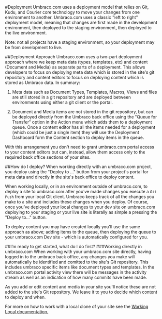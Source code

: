 #DeploymentUmbraco.com uses a deployment model that relies on Git, Kudu, and Courier core technology to move your changes from one environment to another.  Umbraco.com uses a classic "left to right" deployment model, meaning that changes are first made in the development environment, then deployed to the staging environment, then deployed to the live environment.  Note:  not all projects have a staging environment, so your deployment may be from development to live.##Deployment ApproachUmbraco.com uses a two-part deployment approach where we keep meta data (types, templates, etc) and content (Document and Media) as separate parts of a deployment.  This allows developers to focus on deploying meta data which is stored in the site's git repository and content editors to focus on deploying content which is stored as Umbraco data.  In summary:1. Meta data such as Document Types, Templates, Macros, Views and files are still stored in a git repository and are deployed between environments using either a git client or the portal.2. Document and Media items are not stored in the git repository, but can be deployed directly from the Umbraco back office using  the "Queue for Transfer" option in the Action menu which adds them to a deployment queue.  Once a content editor has all the items needed for a deployment (which could be just a single item) they will use the Deployment Dashboard form the Content section to deploy items in the queue.With this arrangement you don't need to grant umbraco.com portal access to your content editors but can, instead, allow them access only to the required back office sections of your sites.##How do I deploy?When working directly with an umbraco.com project, you deploy using the "Deploy to ..." button from your project's portal for meta data and directly in the site's back office to deploy content.  When working locally, or in an environment outside of umbraco.com, to deploy a site to umbraco.com after you’ve made changes you execute a `Git Push` from your local Git client.  Umbraco keeps track of all the changes you make to a site and includes these changes when you deploy.  Of course, once you’ve deployed your local changes to your dev site on umbraco.com deploying to your staging or your live site is literally as simple a pressing the "Deploy to..." button.To deploy content you may have created locally you'll use the same approach as above; adding items to the queue, then deploying the queue to your umbraco.com Dev site - which is automatically configured for you.  ##I’m ready to get started, what do I do first?###Working directly in umbraco.comWhen working with your umbraco.com site directly, having logged in to the umbraco back office, any changes you make will automatically be identified and comitted to the site's Git repository.  This includes umbraco specific items like document types and templates.  In the umbraco.com portal activity view there will be messages in the activity stream as well as an indication of how many commits have been made.As you add or edit content and media in your site you'll notice these are not added to the site's Git repository.  We leave it to you to decide which content to deploy and when.  For more on how to work with a local clone of your site see the [Working Local documentation.](working-local.md)